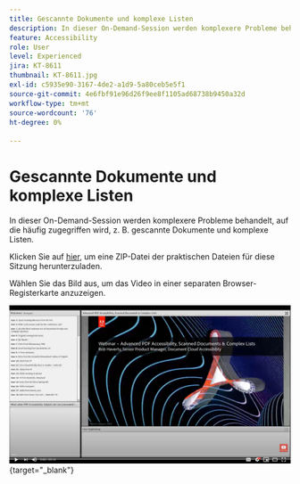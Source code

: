 ```yaml
---
title: Gescannte Dokumente und komplexe Listen
description: In dieser On-Demand-Session werden komplexere Probleme behandelt, auf die häufig zugegriffen wird, z. B. gescannte Dokumente und komplexe Listen
feature: Accessibility
role: User
level: Experienced
jira: KT-8611
thumbnail: KT-8611.jpg
exl-id: c5935e90-3167-4de2-a1d9-5a80ceb5e5f1
source-git-commit: 4e6fbf91e96d26f9ee8f1105ad68738b9450a32d
workflow-type: tm+mt
source-wordcount: '76'
ht-degree: 0%

---
```


# Gescannte Dokumente und komplexe Listen

In dieser On-Demand-Session werden komplexere Probleme behandelt, auf die häufig zugegriffen wird, z. B. gescannte Dokumente und komplexe Listen.

Klicken Sie auf [hier](../assets/accessibilitysession4.zip), um eine ZIP-Datei der praktischen Dateien für diese Sitzung herunterzuladen.

Wählen Sie das Bild aus, um das Video in einer separaten Browser-Registerkarte anzuzeigen.

[![Video für Session 4](../assets/Accessibilitysession4_YT.png)](https://youtu.be/RuBk6DqJBFc){target="_blank"}
